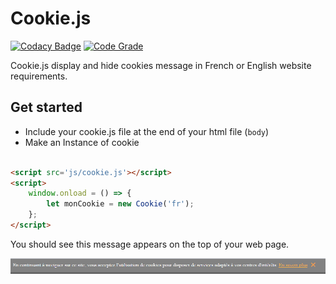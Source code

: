 # Cookie.js

[![Codacy Badge](https://app.codacy.com/project/badge/Grade/b709f9cc229649e7aa2ff9abd722849b)](https://www.codacy.com/gh/frannuaire/cookie/dashboard?utm_source=github.com&amp;utm_medium=referral&amp;utm_content=frannuaire/cookie&amp;utm_campaign=Badge_Grade) [![Code Grade](https://www.code-inspector.com/project/24557/status/svg)](https://frontend.code-inspector.com/public/project/24557/cookie/dashboard)

Cookie.js display and hide cookies message in French or English website requirements.

## Get started

-    Include your cookie.js file at the end of your html file (`body`)
-    Make an Instance of cookie

```html

<script src='js/cookie.js'></script>
<script>
    window.onload = () => {
        let monCookie = new Cookie('fr');
    };
</script>
```

You should see this message appears on the top of your web page.

![message](exemple-message.png)    
